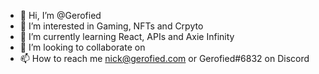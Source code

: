 - 👋 Hi, I’m @Gerofied
- 👀 I’m interested in Gaming, NFTs and Crpyto
- 🌱 I’m currently learning React, APIs and Axie Infinity
- 💞️ I’m looking to collaborate on 
- 📫 How to reach me nick@gerofied.com or Gerofied#6832 on Discord

<!---
Gerofied/Gerofied is a ✨ special ✨ repository because its `README.md` (this file) appears on your GitHub profile.
You can click the Preview link to take a look at your changes.
--->
